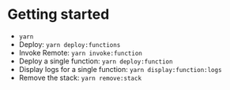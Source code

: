 # Getting started

-   `yarn`
-   Deploy: `yarn deploy:functions`
-   Invoke Remote: `yarn invoke:function`
-   Deploy a single function: `yarn deploy:function`
-   Display logs for a single function: `yarn display:function:logs`
-   Remove the stack: `yarn remove:stack`
